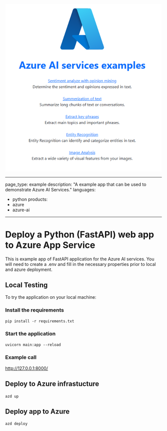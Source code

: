 
![Screenshot](https://github.com/udelblue/AI-Azure-Services/blob/main/images/Screenshot.png)

---
page_type: example
description: "A example app that can be used to demonstrate Azure AI Services."
languages:
- python
products:
- azure
- azure-ai
---

# Deploy a Python (FastAPI) web app to Azure App Service 

This is example app of FastAPI application for the Azure AI services. You will need to create a .env and fill in the necessary properties prior to local and azure deployment. 


## Local Testing

To try the application on your local machine:

### Install the requirements

`pip install -r requirements.txt`

### Start the application

`uvicorn main:app --reload`

### Example call

http://127.0.0.1:8000/

## Deploy to Azure infrastucture 

`azd up`

## Deploy app to Azure 

`azd deploy`